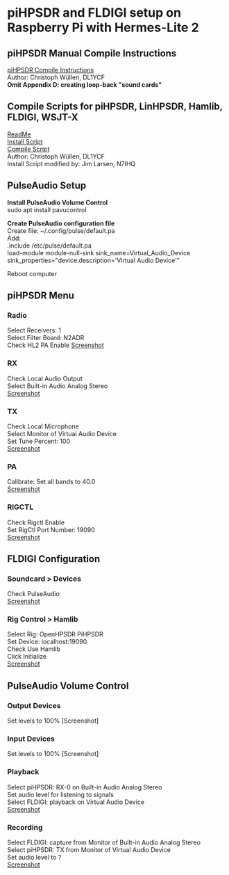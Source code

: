# piHPSDR and FLDIGI setup on Raspberry Pi with Hermes-Lite 2

## piHPSDR Manual Compile Instructions
[piHPSDR Compile Instructions](https://github.com/n7ihq/piHPSDR/blob/main/piHPSDR%20Compile.pdf)  
Author: Christoph Wüllen, DL1YCF  
**Omit Appendix D: creating loop-back "sound cards"**  

## Compile Scripts for piHPSDR, LinHPSDR, Hamlib, FLDIGI, WSJT-X
[ReadMe](https://github.com/n7ihq/piHPSDR/blob/main/Scripts/ReadMe.txt)  
[Install Script](https://github.com/n7ihq/piHPSDR/blob/main/Scripts/install.sh)  
[Compile Script](https://github.com/n7ihq/piHPSDR/blob/main/Scripts/compile.sh)  
Author: Christoph Wüllen, DL1YCF  
Install Script modified by: Jim Larsen, N7IHQ

## PulseAudio Setup
**Install PulseAudio Volume Control**  
sudo apt install pavucontrol  

**Create PulseAudio configuration file**  
Create file: ~/.config/pulse/default.pa  
Add:  
.include /etc/pulse/default.pa  
load-module module-null-sink sink_name=Virtual_Audio_Device sink_properties="device.description='Virtual Audio Device'"  

Reboot computer

## piHPSDR Menu
### Radio
Select Receivers: 1  
Select Filter Board: N2ADR  
Check HL2 PA Enable
[Screenshot](https://github.com/n7ihq/piHPSDR/blob/main/Screenshots/piHPSDR%20Radio.png)  
### RX
Check Local Audio Output  
Select Built-in Audio Analog Stereo  
[Screenshot](https://github.com/n7ihq/piHPSDR/blob/main/Screenshots/piHPSDR%20RX.png)  
### TX
Check Local Microphone  
Select Monitor of Virtual Audio Device  
Set Tune Percent: 100  
[Screenshot](https://github.com/n7ihq/piHPSDR/blob/main/Screenshots/piHPSDR%20TX.png)  
### PA
Calibrate: Set all bands to 40.0  
[Screenshot](https://github.com/n7ihq/piHPSDR/blob/main/Screenshots/piHPSDR%20PA.png)  
### RIGCTL
Check Rigctl Enable  
Set RigCtl Port Number: 19090  
[Screenshot](https://github.com/n7ihq/piHPSDR/blob/main/Screenshots/piHPSDR%20RIGCTL.png)  

## FLDIGI Configuration
### Soundcard > Devices
Check PulseAudio  
[Screenshot](https://github.com/n7ihq/piHPSDR/blob/main/Screenshots/FLDIGI%20Sound.png)  
### Rig Control > Hamlib
Select Rig: OpenHPSDR PiHPSDR  
Set Device: localhost:19090  
Check Use Hamlib  
Click Initialize  
[Screenshot](https://github.com/n7ihq/piHPSDR/blob/main/Screenshots/FLDIGI%20Hamlib.png)  

## PulseAudio Volume Control
### Output Devices
Set levels to 100%
[Screenshot]
### Input Devices
Set levels to 100%
[Screenshot]
### Playback
Select piHPSDR: RX-0 on Built-in Audio Analog Stereo  
Set audio level for listening to signals  
Select FLDIGI: playback on Virtual Audio Device  
[Screenshot](https://github.com/n7ihq/piHPSDR/blob/main/Screenshots/PulseAudio%20Playback.png)  
### Recording
Select FLDIGI: capture from Monitor of Built-in Audio Analog Stereo  
Select piHPSDR: TX from Monitor of Virtual Audio Device  
Set audio level to ?  
[Screenshot](https://github.com/n7ihq/piHPSDR/blob/main/Screenshots/PulseAudio%20Recording.png)  
